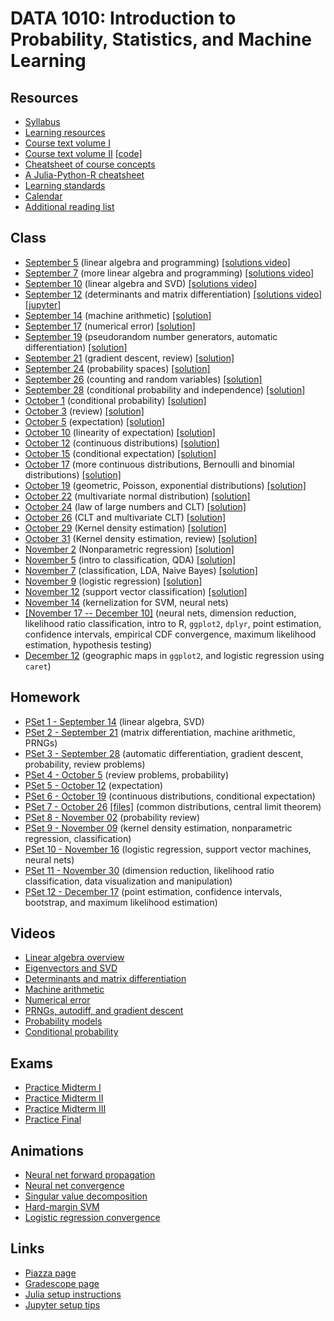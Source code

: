 
# DATA 1010: Introduction to Probability, Statistics, and Machine Learning

## Resources

* [Syllabus](pdf/data1010syllabus.pdf)
* [Learning resources](coursesuccess)
* [Course text volume I](http://www.math.brown.edu/~sswatson/classes/data1010/pdf/data1010.pdf)
* [Course text volume II](pdf/data1010-learning.pdf) [[code]](pdf/data1010-learning.html)
* [Cheatsheet of course concepts](pdf/data1010-cheatsheet.pdf)
* [A Julia-Python-R cheatsheet](pdf/jpr-cheatsheet.pdf)
* [Learning standards](pdf/data1010standards.pdf)
* [Calendar](calendar)
* [Additional reading list](https://airtable.com/shrx1QcO0LDzAOmEw)

## Class

* [September 5](pdf/data1010-09-05.pdf) (linear algebra and
  programming) [[solutions video]](https://www.youtube.com/watch?v=AePqpIblPH0)
* [September 7](pdf/data1010-09-07.pdf) (more linear algebra and
  programming) [[solutions video]](https://www.youtube.com/watch?v=0APfojjc5MI)
* [September 10](pdf/data1010-09-10.pdf) (linear algebra and SVD)
  [[solutions video]](https://www.youtube.com/watch?v=sGCmtHK98Vs)
* [September 12](pdf/data1010-09-12.pdf) (determinants and matrix
  differentiation)
  [[solutions video]](https://www.youtube.com/watch?v=hNWP2HgqKZc)
    [[jupyter]](jupyter/eigenfaces.zip)
* [September 14](pdf/data1010-09-14.pdf) (machine arithmetic)
  [[solution]](pdf/data1010-09-14-sol.pdf)
* [September 17](pdf/data1010-09-17.pdf) (numerical error) [[solution]](pdf/data1010-09-17-sol.pdf)
* [September 19](pdf/data1010-09-19.pdf) (pseudorandom number
  generators, automatic differentiation) [[solution]](pdf/data1010-09-19-sol.pdf)
* [September 21](pdf/data1010-09-21.pdf) (gradient descent, review) [[solution]](pdf/data1010-09-21-sol.pdf)
* [September 24](pdf/data1010-09-24.pdf) (probability spaces)
  [[solution]](pdf/data1010-09-24-sol.pdf)
* [September 26](pdf/data1010-09-26.pdf) (counting and random
  variables) [[solution]](pdf/data1010-09-26-sol.pdf)
* [September 28](pdf/data1010-09-28.pdf) (conditional probability and
  independence) [[solution]](pdf/data1010-09-28-sol.pdf)
* [October 1](pdf/data1010-10-01.pdf) (conditional probability)
  [[solution]](pdf/data1010-10-01-sol.pdf)
* [October 3](pdf/data1010-10-03.pdf) (review)
  [[solution]](pdf/data1010-10-03-sol.pdf)
* [October 5](pdf/data1010-10-05.pdf) (expectation)
  [[solution]](pdf/data1010-10-05-sol.pdf)
* [October 10](pdf/data1010-10-10.pdf) (linearity of expectation)
  [[solution]](pdf/data1010-10-10-sol.pdf)
* [October 12](pdf/data1010-10-12.pdf) (continuous distributions)
  [[solution]](pdf/data1010-10-12-sol.pdf)
* [October 15](pdf/data1010-10-15.pdf) (conditional expectation)
  [[solution]](pdf/data1010-10-15-sol.pdf)
* [October 17](pdf/data1010-10-17.pdf) (more continuous distributions,
  Bernoulli and binomial distributions)
  [[solution]](pdf/data1010-10-17-sol.pdf)
* [October 19](pdf/data1010-10-19.pdf) (geometric, Poisson, exponential distributions)
  [[solution]](pdf/data1010-10-19-sol.pdf)
* [October 22](pdf/data1010-10-22.pdf) (multivariate normal distribution)
  [[solution]](pdf/data1010-10-22-sol.pdf)
* [October 24](pdf/data1010-10-24.pdf) (law of large numbers and
  CLT) [[solution]](pdf/data1010-10-24-sol.pdf)
* [October 26](pdf/data1010-10-26.pdf) (CLT and multivariate CLT)
  [[solution]](pdf/data1010-10-26-sol.pdf)
* [October 29](pdf/data1010-10-29.pdf) (Kernel density estimation)
  [[solution]](pdf/data1010-10-29-sol.pdf)
* [October 31](pdf/data1010-10-31.pdf) (Kernel density estimation, review)
  [[solution]](pdf/data1010-10-31-sol.pdf)
* [November 2](pdf/data1010-11-02.pdf) (Nonparametric regression)
  [[solution]](pdf/data1010-11-02-sol.pdf)
* [November 5](pdf/data1010-11-05.pdf) (intro to classification, QDA)
  [[solution]](pdf/data1010-11-05-sol.pdf)
* [November 7](pdf/data1010-11-07.pdf) (classification, LDA, Naive
  Bayes) [[solution]](pdf/data1010-11-07-sol.pdf)
* [November 9](pdf/data1010-11-09.pdf) (logistic regression)
  [[solution]](pdf/data1010-11-09-sol.pdf)
* [November 12](pdf/data1010-11-12.pdf) (support vector classification)
  [[solution]](pdf/data1010-11-12-sol.pdf)
* [November 14](pdf/data1010-11-14.pdf) (kernelization for SVM, neural nets)
* [[November 17 -- December 10]](pdf/late-november.pdf) (neural nets, dimension
  reduction, likelihood ratio classification, intro to R, `ggplot2`,
  `dplyr`, point estimation, confidence intervals, empirical CDF
  convergence, maximum likelihood estimation, hypothesis testing)
* [December 12](pdf/data1010-12-12.pdf) (geographic maps in `ggplot2`,
  and logistic regression using `caret`)

## Homework

* [PSet 1 - September 14](pdf/data1010-pset-1.pdf) (linear algebra, SVD)
* [PSet 2 - September 21](pdf/data1010-pset-2.pdf) (matrix differentiation,
  machine arithmetic, PRNGs)
* [PSet 3 - September 28](pdf/data1010-pset-3.pdf) (automatic
  differentiation, gradient descent, probability, review problems)
* [PSet 4 - October 5](pdf/data1010-pset-4.pdf) (review problems, probability)
* [PSet 5 - October 12](pdf/data1010-pset-5.pdf) (expectation)
* [PSet 6 - October 19](pdf/data1010-pset-6.pdf) (continuous
  distributions, conditional expectation)
* [PSet 7 - October 26](pdf/data1010-pset-7.pdf) [[files]](pdf/pset7.zip) (common
  distributions, central limit theorem)
* [PSet 8 - November 02](pdf/data1010-pset-8.pdf) (probability review)
* [PSet 9 - November 09](pdf/data1010-pset-9.pdf) (kernel density
  estimation, nonparametric regression, classification)
* [PSet 10 - November 16](pdf/data1010-pset-10.pdf) (logistic
  regression, support vector machines, neural nets)
* [PSet 11 - November 30](pdf/data1010-pset-11.pdf) (dimension
  reduction, likelihood ratio classification, data visualization and
  manipulation)
* [PSet 12 - December 17](pdf/data1010-pset-12.pdf) (point estimation,
  confidence intervals, bootstrap, and maximum likelihood estimation)

## Videos

* [Linear algebra overview](https://www.youtube.com/watch?v=pz0WmaOU9Xg)
* [Eigenvectors and SVD](https://www.youtube.com/watch?v=EMpJ_8hM94c)
* [Determinants and matrix differentiation](https://www.youtube.com/watch?v=E9xBvB0wxWI)
* [Machine arithmetic](https://www.youtube.com/watch?v=OLSASJ3b24c)
* [Numerical error](https://www.youtube.com/watch?v=BJZrpi4vZWg)
* [PRNGs, autodiff, and gradient descent](https://www.youtube.com/watch?v=qM9EmmUtX_c)
* [Probability models](https://www.youtube.com/watch?v=zEwXXE4fWRc)
* [Conditional probability](https://www.youtube.com/watch?v=JGeTcRfKgBo)

## Exams

* [Practice Midterm I](pdf/data1010-practice-midterm-1.pdf)
* [Practice Midterm II](pdf/data1010-practice-midterm-2.pdf)
* [Practice Midterm III](pdf/data1010-practice-midterm-3.pdf)
* [Practice Final](pdf/data1010-practice-final.pdf)

## Animations

* [Neural net forward propagation](pdf/NN.mp4)
* [Neural net convergence](pdf/nn-animation.gif)
* [Singular value decomposition](pdf/SVD.mp4)
* [Hard-margin SVM](pdf/SVM.mp4)
* [Logistic regression convergence](pdf/logistic-convergence.mp4)

## Links

* [Piazza page](https://piazza.com/class/jlr2gqthstw45m)
* [Gradescope page](https://www.gradescope.com/courses/24887)
* [Julia setup instructions](setup)
* [Jupyter setup tips](jupyter-setup)
